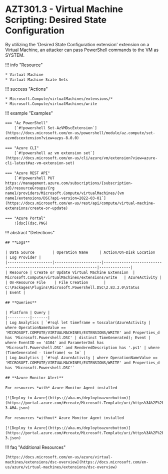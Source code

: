 # AZT301.3 - Virtual Machine Scripting: Desired State Configuration

By utilizing the 'Desired State Configuration extension' extension on a Virtual Machine, an attacker can pass PowerShell commands to the VM as SYSTEM.

!!! info "Resource" 

	* Virtual Machine
	* Virtual Machine Scale Sets

!!! success "Actions"

	* Microsoft.Compute/virtualMachines/extensions/*
	* Microsoft.Compute/virtualMachines/write

!!! example "Examples"

    === "Az PowerShell"
		[`#!powershell Set-AzVMDscExtension`](https://docs.microsoft.com/en-us/powershell/module/az.compute/set-azvmdscextension?view=azps-8.0.0)

    === "Azure CLI"
        [`#!powershell az vm extension set`](https://docs.microsoft.com/en-us/cli/azure/vm/extension?view=azure-cli-latest#az-vm-extension-set)
		
    === "Azure REST API"	
		[`#!powershell PUT https://management.azure.com/subscriptions/{subscription-id}/resourceGroups/{rg name}/providers/Microsoft.Compute/virtualMachines/{vm name]/extensions/DSC?api-version=2022-03-01`](https://docs.microsoft.com/en-us/rest/api/compute/virtual-machine-extensions/create-or-update)
	
    === "Azure Portal"
    	![dsc](dsc.PNG)

!!! abstract "Detections"

	## **Logs** 

    | Data Source        | Operation Name     | Action/On-Disk Location                                                            | Log Provider |
    |--------------------|---------------------|-------------------------------------------------------------------|--------------|
    | Resource | Create or Update Virtual Machine Extension	 | Microsoft.Compute/virtualMachines/extensions/write	| AzureActivity |
	| On-Resource File    | File Creation       |  C:\Packages\Plugins\Microsoft.Powershell.DSC\2.83.2.0\Status            | Event |

	## **Queries**

	| Platform | Query |
    |----------|-------|
	| Log Analytics | `#!sql let timeframe = toscalar(AzureActivity | where OperationNameValue == 'MICROSOFT.COMPUTE/VIRTUALMACHINES/EXTENSIONS/WRITE' and Properties_d has 'Microsoft.Powershell.DSC' | distinct TimeGenerated); Event | where EventID == '4104' and ParameterXml has 'Microsoft.Powershell.DSC' and RenderedDescription has '.ps1' | where (TimeGenerated - timeframe) <= 1m` |
	| Log Analytics | `#!sql AzureActivity | where OperationNameValue == 'MICROSOFT.COMPUTE/VIRTUALMACHINES/EXTENSIONS/WRITE' and Properties_d has 'Microsoft.Powershell.DSC'`
				
	## **Azure Monitor Alert**
	
	For resources *with* Azure Monitor Agent installed
	
	[![Deploy to Azure](https://aka.ms/deploytoazurebutton)](https://portal.azure.com/#create/Microsoft.Template/uri/https%3A%2F%2Fraw.githubusercontent.com%2Fmicrosoft%2FAzDetectSuite%2Fmain%2FExecution%2FAZT301%2FAZT301-3-AMA.json)

	For resources *without* Azure Monitor Agent installed
	
	[![Deploy to Azure](https://aka.ms/deploytoazurebutton)](https://portal.azure.com/#create/Microsoft.Template/uri/https%3A%2F%2Fraw.githubusercontent.com%2Fmicrosoft%2FAzDetectSuite%2Fmain%2FExecution%2FAZT301%2FAZT301-3.json)

	

!!! faq "Additional Resources"

	[https://docs.microsoft.com/en-us/azure/virtual-machines/extensions/dsc-overview](https://docs.microsoft.com/en-us/azure/virtual-machines/extensions/dsc-overview)

